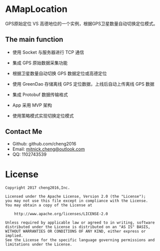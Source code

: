 # AMapLocation
GPS原始定位 VS 高德地位的一个实例，根据GPS卫星数量自动切换定位模式。


## The main function

- 使用 Socket 与服务器进行 TCP 通信

- 集成 GPS 原始数据采集功能

- 根据卫星数量自动切换 GPS 数据定位或高德定位

- 使用 GreenDao 存储离线 GPS 定位数据，上线后自动上传离线 GPS 数据

- 集成 Protobuf 数据传输格式

- App 采用 MVP 架构

- 使用策略模式实现切换定位模式



## Contact Me

- Github: github.com/cheng2016
- Email: mitnick.cheng@outlook.com
- QQ: 1102743539


# License

    Copyright 2017 cheng2016,Inc.
    
    Licensed under the Apache License, Version 2.0 (the "License");
    you may not use this file except in compliance with the License.
    You may obtain a copy of the License at
    
        http://www.apache.org/licenses/LICENSE-2.0
    
    Unless required by applicable law or agreed to in writing, software
    distributed under the License is distributed on an "AS IS" BASIS,
    WITHOUT WARRANTIES OR CONDITIONS OF ANY KIND, either express or implied.
    See the License for the specific language governing permissions and
    limitations under the License.

